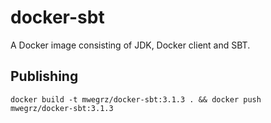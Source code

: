 # docker-sbt

A Docker image consisting of JDK, Docker client and SBT.

## Publishing

```shell
docker build -t mwegrz/docker-sbt:3.1.3 . && docker push mwegrz/docker-sbt:3.1.3
```